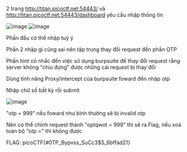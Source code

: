 2 trang http://titan.picoctf.net:54443/ và http://titan.picoctf.net:54443/dashboard yêu cầu nhập thông tin

![image](https://github.com/user-attachments/assets/352b27ad-b693-4fe2-b4fd-b99b5f030af5)
![image](https://github.com/user-attachments/assets/473b9d13-58a0-4f13-842d-e58186f08f6c)

Phần đầu có thể nhập tuỳ ý

Phần 2 nhập gì cũng sai nên tập trung thay đổi request đến phần OTP 

Phần hint có nhắc đến việc sử dụng burpsuite để thay đổi request rằng server không "chịu đựng" được những cái request bị thay đổi

Dùng tính năng Proxy/intercept của burpsuite foward đến nhập otp

Nhập chữ số bất kỳ rồi submit

![image](https://github.com/user-attachments/assets/a7b5adfb-045d-4ee7-b9f5-2bd6567b95c4)

"otp = 999" nếu foward như bình thường sẽ bị invalid otp

Nên có thể chình request thành "optqwot = 999" thì sẽ ra Flag, nếu xoá toàn bộ "otp =" thì không được 

FLAG: picoCTF{#0TP_Bypvss_SuCc3$S_6bffad21}
